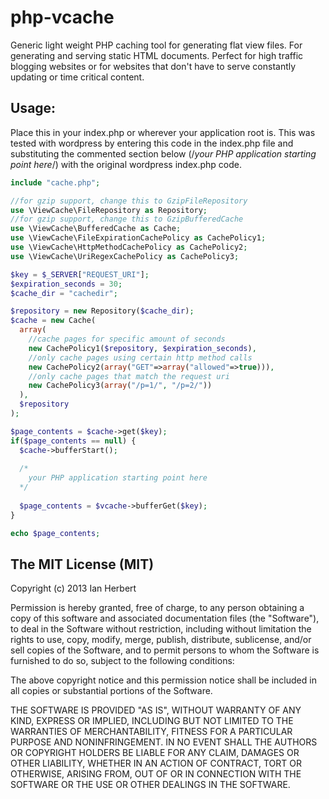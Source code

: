 php-vcache
==========

Generic light weight PHP caching tool for generating flat view files. For generating and serving static HTML documents. Perfect for high traffic blogging websites or for websites that don't have to serve constantly updating or time critical content.

## Usage:

Place this in your index.php or wherever your application root is.  This was tested with wordpress by entering this code in the index.php file and substituting the commented section below (/*your PHP application starting point here*/) with the original wordpress index.php code.

```php
include "cache.php";

//for gzip support, change this to GzipFileRepository
use \ViewCache\FileRepository as Repository;
//for gzip support, change this to GzipBufferedCache
use \ViewCache\BufferedCache as Cache;
use \ViewCache\FileExpirationCachePolicy as CachePolicy1;
use \ViewCache\HttpMethodCachePolicy as CachePolicy2;
use \ViewCache\UriRegexCachePolicy as CachePolicy3;

$key = $_SERVER["REQUEST_URI"];
$expiration_seconds = 30;
$cache_dir = "cachedir";

$repository = new Repository($cache_dir);
$cache = new Cache(
  array(
    //cache pages for specific amount of seconds
    new CachePolicy1($repository, $expiration_seconds), 
    //only cache pages using certain http method calls
    new CachePolicy2(array("GET"=>array("allowed"=>true))),
    //only cache pages that match the request uri
    new CachePolicy3(array("/p=1/", "/p=2/"))
  ), 
  $repository
);

$page_contents = $cache->get($key);
if($page_contents == null) {
  $cache->bufferStart();
  
  /*
    your PHP application starting point here
  */
  
  $page_contents = $vcache->bufferGet($key);
}

echo $page_contents;
```

## The MIT License (MIT)

Copyright (c) 2013 Ian Herbert

Permission is hereby granted, free of charge, to any person obtaining a copy of this software and associated documentation files (the "Software"), to deal in the Software without restriction, including without limitation the rights to use, copy, modify, merge, publish, distribute, sublicense, and/or sell copies of the Software, and to permit persons to whom the Software is furnished to do so, subject to the following conditions:

The above copyright notice and this permission notice shall be included in all copies or substantial portions of the Software.

THE SOFTWARE IS PROVIDED "AS IS", WITHOUT WARRANTY OF ANY KIND, EXPRESS OR IMPLIED, INCLUDING BUT NOT LIMITED TO THE WARRANTIES OF MERCHANTABILITY, FITNESS FOR A PARTICULAR PURPOSE AND NONINFRINGEMENT. IN NO EVENT SHALL THE AUTHORS OR COPYRIGHT HOLDERS BE LIABLE FOR ANY CLAIM, DAMAGES OR OTHER LIABILITY, WHETHER IN AN ACTION OF CONTRACT, TORT OR OTHERWISE, ARISING FROM, OUT OF OR IN CONNECTION WITH THE SOFTWARE OR THE USE OR OTHER DEALINGS IN THE SOFTWARE.
